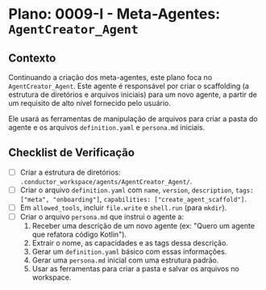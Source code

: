 # Plano: 0009-I - Meta-Agentes: `AgentCreator_Agent`

## Contexto

Continuando a criação dos meta-agentes, este plano foca no `AgentCreator_Agent`. Este agente é responsável por criar o scaffolding (a estrutura de diretórios e arquivos iniciais) para um novo agente, a partir de um requisito de alto nível fornecido pelo usuário.

Ele usará as ferramentas de manipulação de arquivos para criar a pasta do agente e os arquivos `definition.yaml` e `persona.md` iniciais.

## Checklist de Verificação

- [ ] Criar a estrutura de diretórios: `.conductor_workspace/agents/AgentCreator_Agent/`.
- [ ] Criar o arquivo `definition.yaml` com `name`, `version`, `description`, `tags: ["meta", "onboarding"]`, `capabilities: ["create_agent_scaffold"]`.
- [ ] Em `allowed_tools`, incluir `file.write` e `shell.run` (para `mkdir`).
- [ ] Criar o arquivo `persona.md` que instrui o agente a:
    1. Receber uma descrição de um novo agente (ex: "Quero um agente que refatora código Kotlin").
    2. Extrair o nome, as capacidades e as tags dessa descrição.
    3. Gerar um `definition.yaml` básico com essas informações.
    4. Gerar uma `persona.md` inicial com uma estrutura padrão.
    5. Usar as ferramentas para criar a pasta e salvar os arquivos no workspace.

